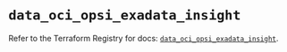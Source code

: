 # `data_oci_opsi_exadata_insight`

Refer to the Terraform Registry for docs: [`data_oci_opsi_exadata_insight`](https://registry.terraform.io/providers/oracle/oci/6.18.0/docs/data-sources/opsi_exadata_insight).
